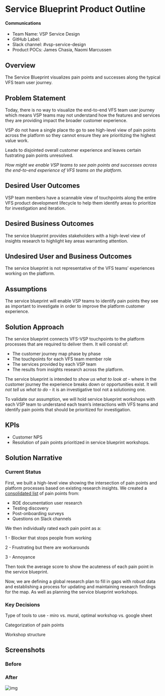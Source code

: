 # Service Blueprint Product Outline

#### Communications

* Team Name: VSP Service Design
* GitHub Label:
* Slack channel: \#vsp-service-design
* Product POCs:  James Chasia, Naomi Marcussen

## Overview

The Service Blueprint visualizes pain points and successes along the typical VFS team user journey.

## Problem Statement

Today, there is no way to visualize the end-to-end VFS team user journey which means VSP teams may not understand how the features and services they are providing impact the broader customer experience.

VSP do not have a single place tto go to see high-level view of pain points across the platform so they cannot ensure they are prioritizing the highest value work.

Leads to disjointed overall customer experience and leaves certain fustrating pain points unresolved.

_How might we enable VSP teams to see pain points and successes across the end-to-end experience of VFS teams on the platform._

## Desired User Outcomes

VSP team members have a scannable view of touchpoints along the entire VFS product development lifecycle to help them identify areas to prioritize for investigation and iteration.

## Desired Business Outcomes

The service blueprint provides stakeholders with a high-level view of insights research to highlight key areas warranting attention.

## Undesired User and Business Outcomes

The service blueprint is not representative of the VFS teams’ experiences working on the platform.

## Assumptions

The service blueprint will enable VSP teams to identify pain points they see as important to investigate in order to improve the platform customer experience.

## Solution Approach

The service blueprint connects VFS-VSP touchpoints to the platform processes that are required to deliver them. It will consist of:

* The customer journey map phase by phase
* The touchpoints for each VFS team member role
* The services provided by each VSP team
* The results from insights research across the platform.

The service blueprint is intended to _show us what to look at_ - where in the customer journey the experience breaks down or opportunities exist. It will _not tell us what to do_ - it is an investigative tool not a solutioning one.

To validate our assumption, we will hold service blueprint workshops with each VSP team to understand each team’s interactions with VFS teams and identify pain points that should be prioritized for investigation.

## KPIs

* Customer NPS
* Resolution of pain points prioritized in service blueprint workshops.

## Solution Narrative

### Current Status

First, we built a high-level view showing the intersection of pain points and platform processes based on existing research insights. We created a [consolidated list](https://docs.google.com/spreadsheets/d/1ufL_Ep6HE4nUm6E9zB8A0UMSc10gu91CsIJh56oi9h8/edit?usp=sharing) of pain points from:

* ROE documentation user research
* Testing discovery
* Post-onboarding surveys
* Questions on Slack channels 

We then individually rated each pain point as a:

1 - Blocker that stops people from working

2 - Frustrating but there are workarounds

3 - Annoyance

Then took the average score to show the acuteness of each pain point in the service blueprint.

Now, we are defining a global research plan to fill in gaps with robust data and establishing a process for updating and maintaining research findings for the map. As well as planning the service blueprint workshops.

### Key Decisions

Type of tools to use - miro vs. mural, optimal workshop vs. google sheet

Categorization of pain points

Workshop structure

## Screenshots

### Before

### After

![img](https://lh3.googleusercontent.com/7qAD2FbgnxK8FpWRpo_R4U2c9IJdx95rAPKhFAXki_ak_ZlASdS25Mnx3-U2E79zhEQCbvRA9B50IDTLVNakY1Dv-8TsOtYNCSIPG66NSot2p_XQwG7OFzJXtpDXWadkwfvx2LJPfJg)

